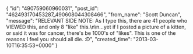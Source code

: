  {
   "id": "490759060960031",
   "post_id": "462493170453287_490608044308466",
   "from_name": "Scott Duncan",
   "message": "RELEVANT SIDE NOTE: As I type this, there are 41 people who VIEWED this, and only 8 \"like\" this.\n\n...yet if I posted a picture of a kitten, or said it was for cancer, there's be 1000's of \"likes\". This is one of the reasons I feel you should all die. :D",
   "created_time": "2013-03-10T16:35:53+0000"
 }
